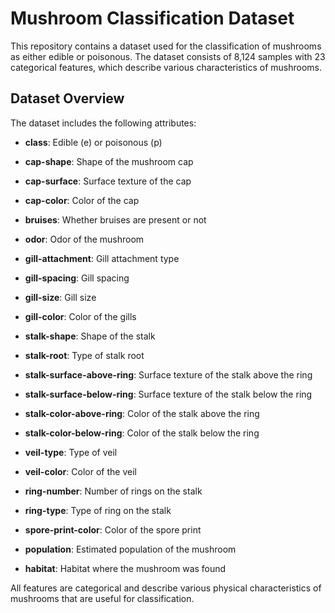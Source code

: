 # **Mushroom Classification Dataset**

This repository contains a dataset used for the classification of mushrooms as either edible or poisonous. The dataset consists of 8,124 samples with 23 categorical features, which describe various characteristics of mushrooms.

## **Dataset Overview**

The dataset includes the following attributes:

* **class**: Edible (e) or poisonous (p)

* **cap-shape**: Shape of the mushroom cap

* **cap-surface**: Surface texture of the cap

* **cap-color**: Color of the cap

* **bruises**: Whether bruises are present or not

* **odor**: Odor of the mushroom

* **gill-attachment**: Gill attachment type

* **gill-spacing**: Gill spacing

* **gill-size**: Gill size

* **gill-color**: Color of the gills

* **stalk-shape**: Shape of the stalk

* **stalk-root**: Type of stalk root

* **stalk-surface-above-ring**: Surface texture of the stalk above the ring

* **stalk-surface-below-ring**: Surface texture of the stalk below the ring

* **stalk-color-above-ring**: Color of the stalk above the ring

* **stalk-color-below-ring**: Color of the stalk below the ring

* **veil-type**: Type of veil

* **veil-color**: Color of the veil

* **ring-number**: Number of rings on the stalk

* **ring-type**: Type of ring on the stalk

* **spore-print-color**: Color of the spore print

* **population**: Estimated population of the mushroom

* **habitat**: Habitat where the mushroom was found

All features are categorical and describe various physical characteristics of mushrooms that are useful for classification.

